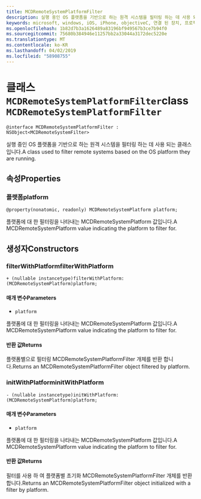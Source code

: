 ```yaml
---
title: MCDRemoteSystemPlatformFilter
description: 실행 중인 OS 플랫폼을 기반으로 하는 원격 시스템을 필터링 하는 데 사용 되는 클래스입니다.
keywords: microsoft, windows, iOS, iPhone, objectiveC, 연결 된 장치, 프로젝트 로마
ms.openlocfilehash: 1b82d7b3a1626489a83196bf949567b3ce7b94f0
ms.sourcegitcommit: 75680b384946e11257bb2a33044a3172dec5220e
ms.translationtype: MT
ms.contentlocale: ko-KR
ms.lasthandoff: 04/02/2019
ms.locfileid: "58908755"
---
```

# <a name="class-mcdremotesystemplatformfilter"></a><span data-ttu-id="f923a-104">클래스 `MCDRemoteSystemPlatformFilter`</span><span class="sxs-lookup"><span data-stu-id="f923a-104">class `MCDRemoteSystemPlatformFilter`</span></span> 

```
@interface MCDRemoteSystemPlatformFilter : NSObject<MCDRemoteSystemFilter> 
```  

<span data-ttu-id="f923a-105">실행 중인 OS 플랫폼을 기반으로 하는 원격 시스템을 필터링 하는 데 사용 되는 클래스입니다.</span><span class="sxs-lookup"><span data-stu-id="f923a-105">A class used to filter remote systems based on the OS platform they are running.</span></span>

## <a name="properties"></a><span data-ttu-id="f923a-106">속성</span><span class="sxs-lookup"><span data-stu-id="f923a-106">Properties</span></span>

### <a name="platform"></a><span data-ttu-id="f923a-107">플랫폼</span><span class="sxs-lookup"><span data-stu-id="f923a-107">platform</span></span>
`@property(nonatomic, readonly) MCDRemoteSystemPlatform platform;`

<span data-ttu-id="f923a-108">플랫폼에 대 한 필터링을 나타내는 MCDRemoteSystemPlatform 값입니다.</span><span class="sxs-lookup"><span data-stu-id="f923a-108">A MCDRemoteSystemPlatform value indicating the platform to filter for.</span></span>

## <a name="constructors"></a><span data-ttu-id="f923a-109">생성자</span><span class="sxs-lookup"><span data-stu-id="f923a-109">Constructors</span></span>

### <a name="filterwithplatform"></a><span data-ttu-id="f923a-110">filterWithPlatform</span><span class="sxs-lookup"><span data-stu-id="f923a-110">filterWithPlatform</span></span>
`+ (nullable instancetype)filterWithPlatform:(MCDRemoteSystemPlatform)platform;`

#### <a name="parameters"></a><span data-ttu-id="f923a-111">매개 변수</span><span class="sxs-lookup"><span data-stu-id="f923a-111">Parameters</span></span> 
* `platform` 

<span data-ttu-id="f923a-112">플랫폼에 대 한 필터링을 나타내는 MCDRemoteSystemPlatform 값입니다.</span><span class="sxs-lookup"><span data-stu-id="f923a-112">A MCDRemoteSystemPlatform value indicating the platform to filter for.</span></span>

#### <a name="returns"></a><span data-ttu-id="f923a-113">반환 값</span><span class="sxs-lookup"><span data-stu-id="f923a-113">Returns</span></span>
<span data-ttu-id="f923a-114">플랫폼별으로 필터링 MCDRemoteSystemPlatformFilter 개체를 반환 합니다.</span><span class="sxs-lookup"><span data-stu-id="f923a-114">Returns an MCDRemoteSystemPlatformFilter object filtered by platform.</span></span>

### <a name="initwithplatform"></a><span data-ttu-id="f923a-115">initWithPlatform</span><span class="sxs-lookup"><span data-stu-id="f923a-115">initWithPlatform</span></span>
`- (nullable instancetype)initWithPlatform:(MCDRemoteSystemPlatform)platform;`

#### <a name="parameters"></a><span data-ttu-id="f923a-116">매개 변수</span><span class="sxs-lookup"><span data-stu-id="f923a-116">Parameters</span></span> 
* `platform` 

<span data-ttu-id="f923a-117">플랫폼에 대 한 필터링을 나타내는 MCDRemoteSystemPlatform 값입니다.</span><span class="sxs-lookup"><span data-stu-id="f923a-117">A MCDRemoteSystemPlatform value indicating the platform to filter for.</span></span>

#### <a name="returns"></a><span data-ttu-id="f923a-118">반환 값</span><span class="sxs-lookup"><span data-stu-id="f923a-118">Returns</span></span>
<span data-ttu-id="f923a-119">필터를 사용 하 여 플랫폼별 초기화 MCDRemoteSystemPlatformFilter 개체를 반환 합니다.</span><span class="sxs-lookup"><span data-stu-id="f923a-119">Returns an MCDRemoteSystemPlatformFilter object initialized with a filter by platform.</span></span>